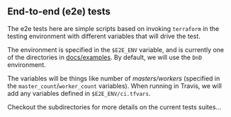 ## End-to-end (e2e) tests

The e2e tests here are simple scripts based on invoking `terraform`
in the testing environment with different variables that will
drive the test.

The environment is specified in the `$E2E_ENV` variable, and
is currently one of the directories in [docs/examples](../docs/examples).
By default, we will use the `DnD` environment.

The variables will be things like number of _masters/workers_
(specified in the  `master_count`/`worker_count` variables). When running
in Travis, we will add any variables defined in `$E2E_ENV/ci.tfvars`.

Checkout the subdirectories for more details on the current tests suites...
